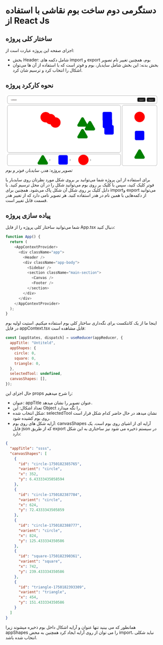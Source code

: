 # دستگرمی دوم ساخت بوم نقاشی با استفاده از React Js

## ساختار کلی پروژه

اجزای صفحه این پروژه عبارت است از:

- بخش Header: شامل دکمه های import و export بوم، همچنین تغییر نام تصویر
- بخش بدنه: این بخش شامل سایدبار، بوم و فوتر است که با استفاده از آن ها می‌توان اشکال را انتخاب کرد و ترسیم شان کرد.


## نحوه کارکرد پروژه
  ![Sample of project](https://github.com/mitra-gh/canvas01/blob/main/img/sample.png)
  *تصویر پروژه: هدر، سایدبار، فوتر و بوم*

برای استفاده از این پروژه شما می‌توانید بر بروی شکل مورد نظرتان روی سایدبار یا فوتر کلیک کنید، سپس با کلیک بر روی بوم می‌توانید شکل را در آن محل ترسیم کنید. با دابل کلیک بر روی شکل آن شکل پاک می‌شود. همچنین برای importو export می‌توانید از دکمه‌هایی با همین نام در هدر استفاده کنید.
هر تصویر نامی دارد که از تغییر هدر قسمت قابل تغییر است.

## پیاده سازی پروژه

شما می‌توانید ساختار کلی پروژه را از فایل App.tsx دنبال کنید:

```js
function App() {
  return (
    <AppContextProvider>
      <div className="app">
        <Header />
        <div className="app-body">
          <Sidebar />
          <section className="main-section">
            <Canvas />
            <Footer />
          </section>
        </div>
      </div>
    </AppContextProvider>
  );
}
```

اینجا ما از یک کانتکست برای نگه‌داری ساختار کلی بوم استفاده میکنیم. استیت اولیه بوم در فایل appContext.tsx قابل مشاهده است:

```js
const [appStates, dispatch] = useReducer(appReducer, {
  appTitle: "Untiteld",
  appShapes: {
    circle: 0,
    square: 0,
    triangle: 0,
  },
  selectedTool: undefined,
  canvasShapes: [],
});
```

حال اجزای این props را شرح میدهیم:

- عنوان: appTitle عنوان تصویر را نشان میدهد.
- تعداد اشکال: این Object را نگه میدارد.
- شکل انتخاب شده: selectedTool نشان میدهد در حال حاضر کدام شکل قرار است روی بوم کشیده شود.
- آرایه شکل های روی بوم: canvasShapes آرایه ای از اشیای روی بوم است.
  یک فایل json که از طریق export در سیستم ذخیره می شود نیز ساختاری به این شکل دارد:

```json
{
  "appTitle": "ssss",
  "canvasShapes": [
    {
      "id": "circle-1750182385765",
      "varient": "circle",
      "x": 352,
      "y": 6.43333435058594
    },
    {
      "id": "circle-1750182387784",
      "varient": "circle",
      "x": 624,
      "y": 72.4333343505859
    },
    {
      "id": "circle-1750182388777",
      "varient": "circle",
      "x": 824,
      "y": 125.433334350586
    },
    {
      "id": "square-1750182390361",
      "varient": "square",
      "x": 742,
      "y": 239.433334350586
    },
    {
      "id": "triangle-1750182393309",
      "varient": "triangle",
      "x": 454,
      "y": 151.433334350586
    }
  ]
}
```

همانطور که می بینید تنها عنوان و آرایه اشکال داخل بوم ذخیره میشوند زیرا appShapes را می توان از روی آرایه ایجاد کرد همچنین به محض import، نباید شکلی انتخاب شده باشد.
